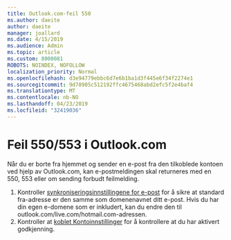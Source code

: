 ```yaml
---
title: Outlook.com-feil 550
ms.author: daeite
author: daeite
manager: joallard
ms.date: 4/15/2019
ms.audience: Admin
ms.topic: article
ms.custom: 8000081
ROBOTS: NOINDEX, NOFOLLOW
localization_priority: Normal
ms.openlocfilehash: d3e94779ebbc6d7e6b1ba1d3f445e6f34f2274e1
ms.sourcegitcommit: 9d78905c512192ffc4675468abd2efc5f2e4baf4
ms.translationtype: MT
ms.contentlocale: nb-NO
ms.lasthandoff: 04/23/2019
ms.locfileid: "32419036"
---
```

# <a name="error-550553-in-outlookcom"></a>Feil 550/553 i Outlook.com

Når du er borte fra hjemmet og sender en e-post fra den tilkoblede kontoen ved hjelp av Outlook.com, kan e-postmeldingen skal returneres med en 550, 553 eller om sending forbudt feilmelding.
1. Kontroller [synkroniseringsinnstillingene for e-post](https://go.microsoft.com/fwlink/?linkid=2031283) for å sikre at standard fra-adresse er den samme som domenenavnet ditt e-post. Hvis du har din egen e-domene som er inkludert, kan du endre den til outlook.com/live.com/hotmail.com-adressen.
2. Kontroller at [koblet Kontoinnstillinger](https://go.microsoft.com/fwlink/?linkid=875264&clcid=0x409) for å kontrollere at du har aktivert godkjenning.